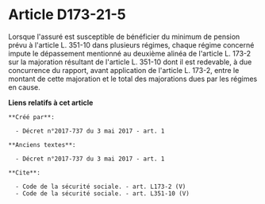 # Article D173-21-5

Lorsque l'assuré est susceptible de bénéficier du minimum de pension prévu à l'article L. 351-10 dans plusieurs régimes,
chaque régime concerné impute le dépassement mentionné au deuxième alinéa de l'article L. 173-2 sur la majoration résultant
de l'article L. 351-10 dont il est redevable, à due concurrence du rapport, avant application de l'article L. 173-2, entre le
montant de cette majoration et le total des majorations dues par les régimes en cause.

**Liens relatifs à cet article**

	**Créé par**:

	  - Décret n°2017-737 du 3 mai 2017 - art. 1

	**Anciens textes**:

	  - Décret n°2017-737 du 3 mai 2017 - art. 1

	**Cite**:

	  - Code de la sécurité sociale. - art. L173-2 (V)
	  - Code de la sécurité sociale. - art. L351-10 (V)
